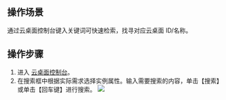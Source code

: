 ## 操作场景
通过云桌面控制台键入关键词可快速检索，找寻对应云桌面 ID/名称。

## 操作步骤
1. 进入 [云桌面控制台]()。
2. 在搜索框中根据实际需求选择实例属性。输入需要搜索的内容，单击【搜索】或单击【回车键】进行搜索。
![](https://main.qcloudimg.com/raw/67fdf8918889beb967855094d730a3bf.png)
